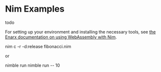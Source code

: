 # Nim Examples



todo





For setting up your environment and installing the necessary tools, see [the Enarx documentation on using WebAssembly with Nim](https://enarx.dev/docs/WebAssembly/Nim).

nim c -r -d:release fibonacci.nim

or

nimble run
nimble run -- 10
